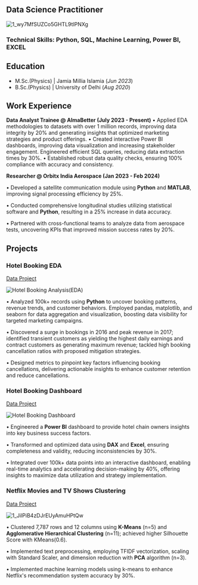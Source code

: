 ## Data Science Practitioner
![1_wy7MfSUZCo5GHTL9tlPNXg](https://github.com/user-attachments/assets/c1a52b95-dd4f-4f0a-bea0-1360cb85f6ee)


### Technical Skills: Python, SQL, Machine Learning, Power BI, EXCEL 
## Education						       		
- M.Sc.(Physics) | Jamia Millia Islamia (_Jun 2023_)	 			        		
- B.Sc.(Physics) | University of Delhi (_Aug 2020_)

## Work Experience
**Data Analyst Trainee @ AlmaBetter (July 2023 - Present)**
 • Applied EDA methodologies to datasets with over 1 million records, improving data integrity by 20% and generating insights that optimized marketing strategies and product offerings.
 • Created interactive Power BI dashboards, improving data visualization and increasing stakeholder engagement. Engineered efficient SQL queries, reducing data extraction times by 30%.
• Established robust data quality checks, ensuring 100% compliance with accuracy and consistency.

**Researcher @ Orbitx India Aerospace (Jan 2023 - Feb 2024)**

• Developed a satellite communication module using **Python** and **MATLAB**, improving signal processing efficiency by 25%.

• Conducted comprehensive longitudinal studies utilizing statistical software and **Python**, resulting in a 25% increase in data accuracy.

• Partnered with cross-functional teams to analyze data from aerospace tests, uncovering KPIs that improved mission success rates by 20%.

## Projects
### Hotel Booking EDA

[Data Project](https://github.com/AbhishekTyagi21/EDA-on-Hotel-Booking-Analysis--using-Python)

![Hotel Booking Analysis(EDA)](https://github.com/user-attachments/assets/8451ccdc-3fb6-4933-8a45-03697ec147bf)

• Analyzed 100k+ records using **Python** to uncover booking patterns, revenue trends, and customer behaviors. Employed pandas, matplotlib, and seaborn for data aggregation and visualization, boosting data visibility for targeted marketing campaigns.

• Discovered a surge in bookings in 2016 and peak revenue in 2017; identified transient customers as yielding the highest daily earnings and contract customers as generating maximum revenue; tackled high booking cancellation ratios with proposed mitigation strategies.

• Designed metrics to pinpoint key factors influencing booking cancellations, delivering actionable insights to enhance customer retention and reduce cancellations.

### Hotel Booking Dashboard

[Data Project](https://app.powerbi.com/view?r=eyJrIjoiYzE0NjBlNDQtOWJiOS00Yjk0LTk2N2QtYTRjNTA2MDNmYzBiIiwidCI6ImE3OGQ1M2IzLTNiMGYtNDIzMy1iMGYyLTRkYjhlNGJkMWQ4MCJ9&pageName=ReportSection)

![Hotel Booking Dashboard](https://github.com/user-attachments/assets/1e9c0079-7e13-4254-860d-a7af704a5944)

• Engineered a **Power BI** dashboard to provide hotel chain owners insights into key business success factors.

• Transformed and optimized data using **DAX** and **Excel**, ensuring completeness and validity, reducing inconsistencies by 30%.

• Integrated over 100k+ data points into an interactive dashboard, enabling real-time analytics and accelerating decision-making by 40%, offering insights to maximize data utilization and strategy implementation.

### Netflix Movies and TV Shows Clustering

[Data Project](https://github.com/AbhishekTyagi21/NETFLIX-MOVIES-AND-TV-SHOWS-CLUSTERING)

![1_JilPiB4zDJrEUyAmuHPtQw](https://github.com/user-attachments/assets/d587a04a-01ce-4827-b572-0db24eaa0bd2)

• Clustered 7,787 rows and 12 columns using **K-Means** (n=5) and **Agglomerative Hierarchical Clustering** (n=11); achieved higher Silhouette Score with KMeans(0.6).

• Implemented text preprocessing, employing TFIDF vectorization, scaling with Standard Scaler, and dimension reduction with **PCA** algorithm (n=3).

• Implemented machine learning models using k-means to enhance Netflix's recommendation system accuracy by 30%.

















